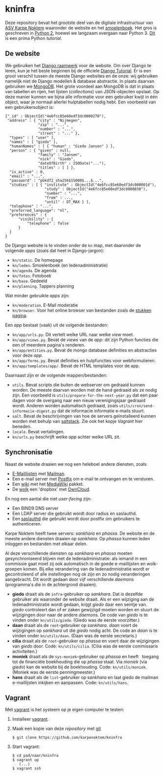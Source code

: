 kninfra
=======

Deze repository bevat het grootste deel van
de digitale infrastructuur van [ASV Karpe Noktem](https://karpenoktem.nl)
waaronder de website en het [smoelenboek](https://karpenoktem.nl/smoelen).
Het gros is geschreven in [Python 2](http://python.org), hoewel we
langzaam overgaan naar Python 3.  [Dit](https://docs.python.org/2/tutorial/)
is een prima Python *tutorial*.

De website
----------

We gebruiken het [Django raamwerk](https://www.djangoproject.com/)
voor de website.  Om over Django te leren, kun je het beste beginnen bij
de officiele
[Django Tutorial](https://docs.djangoproject.com/en/1.10/intro/tutorial01/).
Er is een groot verschil tussen de meeste Django websites en de onze:
wij gebruiken namelijk niet de Django modellen & database abstractie.
In plaats daarvan gebruiken we
[MongoDB](https://docs.mongodb.com/getting-started/shell/introduction/).
Het grote voordeel aan MongoDB is dat in plaats van tabellen en rijen,
het lijsten (*collections*) van JSON-objecten opslaat.  Op deze manier
kunnen we bijna alle informatie voor een gebruiker kwijt in één object,
waar je normaal allerlei hulptabellen nodig hebt.  Een voorbeeld van een
gebruikersobject is:

    {"_id" : ObjectId("4e6fcc85e60edf3dc0000270"),
     "address" : { "city" : "Nijmegen",
                   "zip" : "...",
                   "number" : "...",
                   "street" : "..." },
      "types" : [ "user" ],
      "names" : [ "giedo" ],
      "humanNames" : [ { "human" : "Giedo Jansen" } ],
      "person" : { "given" : null,
                   "family" : "Jansen",
                   "nick" : "Giedo",
                   "dateOfBirth" : ISODate("..."),
                   "titles" : [ ] },
      "is_active" : 0,
      "email" : "...",
      "password" : "pbkdf2_sha256$15000$...$...",
      "studies" : [ { "institute" : ObjectId("4e6fcc85e60edf3dc000001d"),
                      "study" : ObjectId("4e6fcc85e60edf3dc0000030"),
                      "number" : "...",
                      "from" : ...,
                      "until" : DT_MAX } ],
      "telephone" : "...",
      "preferred_language": "nl",
      "preferences" : {
          "visibility" : {
              "telephone" : false
          }
      }
    }


De Django website is te vinden onder de `kn` map, met daaronder de volgende
*apps* (zoals dat heet in Django-jargon):

 * `kn/static`. De homepage
 * `kn/leden`. Smoelenboek (en ledenadministratie)
 * `kn/agenda`. De agenda
 * `kn/fotos`. Fotoboek
 * `kn/base`. Gedeeld
 * `kn/planning`. Tappers planning

Wat minder gebruikte *apps* zijn:

 * `kn/moderation`. E-Mail moderatie
 * `kn/browser`.  Voor het online browser van bestanden zoals de
    [stukken pagina](https://karpenoktem.nl/groups/leden/).

Een *app* bestaat (vaak) uit de volgende bestanden:

 * `kn/app/urls.py`.  Dit vertelt welke URL naar welke *view* moet.
 * `kn/app/views.py`.  Bevat de *views* van de *app*: dit zijn Python functies
    die een of meerdere pagina's renderen.
 * `kn/app/entities.py`.  Bevat de mongo database definities en abstracties
    voor deze *app*.
 * `kn/app/forms.py`.  Bevat definities en hulpfuncties voor webformulieren.
 * `kn/app/templates/app/`.  Bevat de HTML templates voor de app.

Daarnaast zijn er de volgende mappen/bestanden:

 * `utils`.  Bevat scripts die buiten de webserver om gedraaid  kunnen worden.
   De meeste daarvan worden met de hand gedraaid als ze nodig zijn.
   Een voorbeeld is `utils/prepare-for-the-next-year.py` dat een paar
   dagen voor de overgang naar een nieuw verenigingsjaar gedraaid wordt.
   Anderen worden automatisch gedraaid, zoals
   `utils/cron/send-informacie-digest.py` dat de informacie informatie e-mails
   stuurt.
 * `salt`.  Bevat de beschrijvingen van hoe de servers geïnstalleerd kunnen
   worden met behulp van [saltstack](https://saltstack.com).  Zie ook het
   kopje *Vagrant* hier beneden.
 * `locale`.  Bevat vertalingen.
 * `kn/urls.py` beschrijft welke *app* achter welke URL zit.


Synchronisatie
--------------

Naast de website draaien we nog een heleboel andere diensten, zoals

 * [E-Maillijsten](https://karpenoktem.nl/mailman/)
   met [Mailman](http://www.list.org).
 * Een e-mail server met [Postfix](http://www.postfix.org)
   om e-mail te ontvangen en te versturen.
 * Een [wiki](https://karpenoktem.nl/wiki/) met het
   [MediaWiki](https://www.mediawiki.org/wiki/MediaWiki) pakket.
 * De [wolk](https://karpenoktem.nl/wolk/) een 'dropbox'
   met [OwnCloud](https://owncloud.org).

En nog een aantal die niet *user-facing* zijn:

 * Een BIND9 DNS server
 * Een LDAP server die gebruikt wordt door radius en saslauthd.
 * Een [saslauthd](http://www.linuxcommand.org/man_pages/saslauthd8.html)
   die gebruikt wordt door postfix om gebruikers te authenticeren.

Karpe Noktem heeft twee servers: *sankhara* en *phassa*.  De website
en de meeste andere diensten draaien op *sankhara*.  Op *phassa* kunnen
leden inloggen en bestanden met elkaar delen.

Al deze verschillende diensten op *sankhara* en *phassa* moeten
gesynchroniseerd blijven met de ledenadministratie: als iemand in een
commissie gaat moet zij ook automatisch in de goede e-maillijsten en
wolk-groepen komen.  Bij elke verandering van de ledenadmnistratie wordt
er gecontroleerd of alle instellingen nog ok zijn en zo nodig veranderingen
aangebracht.  Dit wordt gedaan door vijf verschillende *daemons*
(programma's die in de achtergrond draaien).

 * **giedo** draait als de `infra`-gebruiker op *sankhara*.  Dat is dezelfde
   gebruiker als waaronder de website draait.  Als er een wijziging aan de
   ledenadministratie wordt gedaan, krijgt *giedo* daar een seintje van.
   *giedo* controleert dan of er zaken gewijzigd moeten worden en stuurt
   de wijzigingen door naar de andere *daemons*.  De code van *giedo* is
   te vinden onder `kn/utils/giedo`.  (Giedo was de eerste voorzitter.)
 * **daan** draait als de `root`-gebruiker op *sankhara*.  *daan* voert de
   wijzigingen op *sankhara* uit die *giedo* nodig acht.  De code an *daan*
   is te vinden onder `kn/utils/daan`.  (Daan was de eerste secretaris.)
 * **cilia** draait als de `root`-gebruiker op *phassa* en voert daar de
   wijzigingen van *giedo* door.  Code: `kn/utils/cilia`.  (Cilia was de
   eerste commissaris activiteiten.)
 * **moniek** draait als de `sys-moniek`-gebruiker op *phassa* en heeft
   toegang tot de financiële boekhouding die op *phassa* staat.  Via *moniek*
   (via *giedo*) kan de website bij de boekhouding.  Code: `kn/utils/moniek`.
   (Moniek was de eerste penningmeester.)
 * **hans** draait als de `list`-gebruiker op *sankhara* en laat giedo
   de mailman e-maillijsten inkijken en aanpassen.  Code: `kn/utils/hans`.
   
Vagrant
-------

Met [vagrant](https://www.vagrantup.com) is het systeem op je eigen
computer te testen:

 1. Installeer [vagrant](https://www.vagrantup.com).
 2. Maak een kopie van deze *repository* met [git](https://git-scm.com)

        $ git clone https://github.com/karpenoktem/kninfra

 3. Start vagrant:

        $ cd pad/naar/kninfra
        $ vagrant up
           (...)
        $ vagrant ssh

